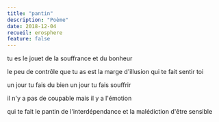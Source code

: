 ```yaml
---
title: "pantin"
description: "Poème"
date: 2018-12-04
recueil: erosphere
feature: false
---
```


tu es le jouet de la souffrance
et du bonheur

le peu de contrôle que tu as
est la marge d'illusion qui te fait sentir toi

un jour tu fais du bien
un jour tu fais souffrir

il n'y a pas de coupable
mais il y a l'émotion

qui te fait le pantin de l'interdépendance
et la malédiction d'être sensible
